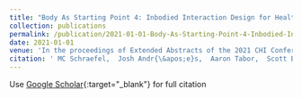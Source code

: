 ```yaml
---
title: "Body As Starting Point 4: Inbodied Interaction Design for Health Ownership."
collection: publications
permalink: /publication/2021-01-01-Body-As-Starting-Point-4-Inbodied-Interaction-Design-for-Health-Ownership
date: 2021-01-01
venue: 'In the proceedings of Extended Abstracts of the 2021 CHI Conference on Human Factors in Computing Systems'
citation: ' MC Schraefel,  Josh Andr{\&apos;e}s,  Aaron Tabor,  Scott Bateman,  Abby Wanyu,  Mike Jones,  Kai Kunze,  Elizabeth Murnane,  Steeven Villa, &quot;Body As Starting Point 4: Inbodied Interaction Design for Health Ownership..&quot; In the proceedings of Extended Abstracts of the 2021 CHI Conference on Human Factors in Computing Systems, 2021.'
---
```

Use [Google Scholar](https://scholar.google.com/scholar?q=Body+As+Starting+Point+4:+Inbodied+Interaction+Design+for+Health+Ownership.){:target="_blank"} for full citation
